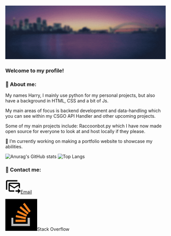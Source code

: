 
![Header](https://github.com/5ifty/5ifty/blob/main/assets/header.gif "Header")
<!--
**5ifty/5ifty** is a ✨ _special_ ✨ repository because its `README.md` (this file) appears on your GitHub profile.

Here are some ideas to get you started:

- 🔭 I’m currently working on ...
- 🌱 I’m currently learning ...
- 👯 I’m looking to collaborate on ...
- 🤔 I’m looking for help with ...
- 💬 Ask me about ...
- 📫 How to reach me: ...
- 😄 Pronouns: ...
- ⚡ Fun fact: ...
-->
### Welcome to my profile! 

### &#128172; About me:
My names Harry, I mainly use python for my personal projects, but also have a background in HTML, CSS and a bit of Js.

My main areas of focus is backend development and data-handling which you can see within my CSGO API Handler and other upcoming projects.

Some of my main projects include: Raccoonbot.py which I have now made open source for everyone to look at and host locally if they please.

🔭 I’m currently working on making a portfolio website to showcase my abilities.


![Anurag's GitHub stats](https://github-readme-stats.vercel.app/api?username=5ifty&count_private=true&show_icons=true&theme=tokyonight)
![Top Langs](https://github-readme-stats.vercel.app/api/top-langs/?username=5ifty)


### &#128075; Contact me:
![Image](https://github.com/5ifty/5ifty/blob/main/assets/emailicon.png)[Email](mailto:5iftyenquiries@gmail.com)

![Image](https://github.com/5ifty/5ifty/blob/main/assets/resized-image-Promo.jpeg)Stack Overflow

